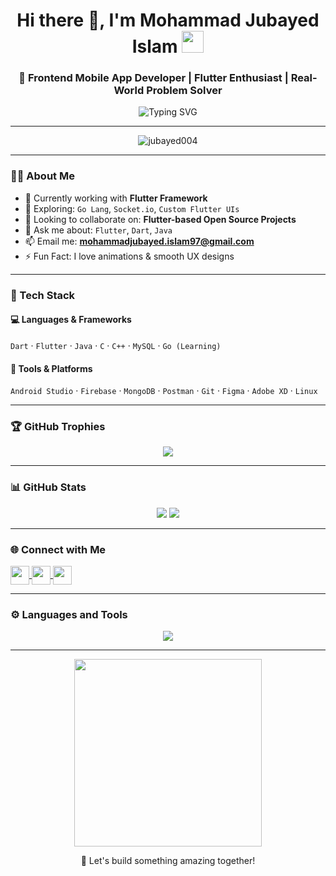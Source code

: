 <h1 align="center">
  Hi there 👋, I'm Mohammad Jubayed Islam
  <img src="https://media.giphy.com/media/hvRJCLFzcasrR4ia7z/giphy.gif" width="35px" />
</h1>

<h3 align="center">
  🚀 Frontend Mobile App Developer | Flutter Enthusiast | Real-World Problem Solver
</h3>

<p align="center">
  <img src="https://readme-typing-svg.demolab.com?font=Fira+Code&size=22&duration=3000&pause=1000&color=00F7FF&center=true&vCenter=true&width=440&lines=Flutter+Developer;15%2B+Apps+Deployed+Successfully;Love+Clean+Code+%26+Animations;Open+Source+Contributor;Currently+Learning+Go+Lang+%F0%9F%9A%80" alt="Typing SVG" />
</p>

---

<p align="center">
  <img src="https://komarev.com/ghpvc/?username=jubayed004&label=Profile%20views&color=0e75b6&style=flat" alt="jubayed004" />
</p>

---

### 🧑‍💻 About Me
- 🔭 Currently working with **Flutter Framework**
- 🌱 Exploring: `Go Lang`, `Socket.io`, `Custom Flutter UIs`
- 👯 Looking to collaborate on: **Flutter-based Open Source Projects**
- 💬 Ask me about: `Flutter`, `Dart`, `Java`
- 📫 Email me: **mohammadjubayed.islam97@gmail.com**
- ⚡ Fun Fact: I love animations & smooth UX designs

---

### 🚀 Tech Stack

#### 💻 Languages & Frameworks
`Dart` · `Flutter` · `Java` · `C` · `C++` · `MySQL` · `Go (Learning)`  

#### 🧰 Tools & Platforms  
`Android Studio` · `Firebase` · `MongoDB` · `Postman` · `Git` · `Figma` · `Adobe XD` · `Linux`

---

### 🏆 GitHub Trophies
<p align="center">
  <img src="https://github-profile-trophy.vercel.app/?username=jubayed004&theme=gruvbox&row=1&column=6" />
</p>

---

### 📊 GitHub Stats
<p align="center">
  <img src="https://github-readme-stats.vercel.app/api?username=jubayed004&show_icons=true&theme=radical" />
  <img src="https://github-readme-stats.vercel.app/api/top-langs/?username=jubayed004&layout=compact&theme=radical" />
</p>

---

### 🌐 Connect with Me

<p align="left">
  <a href="https://linkedin.com/in/mohammad jubayed islam" target="blank">
    <img align="center" src="https://skillicons.dev/icons?i=linkedin" height="30" />
  </a>
  <a href="https://fb.com/jubayed5303" target="blank">
    <img align="center" src="https://skillicons.dev/icons?i=facebook" height="30" />
  </a>
  <a href="mailto:mohammadjubayed.islam97@gmail.com" target="blank">
    <img align="center" src="https://skillicons.dev/icons?i=gmail" height="30" />
  </a>
</p>

---

### ⚙️ Languages and Tools
<p align="center">
  <img src="https://skillicons.dev/icons?i=flutter,dart,java,go,c,cpp,mysql,mongodb,firebase,git,linux,figma,xd,androidstudio" />
</p>

---

<p align="center">
  <img src="https://media.giphy.com/media/qgQUggAC3Pfv687qPC/giphy.gif" width="300" />
</p>

<p align="center">
  🚀 Let's build something amazing together!
</p>

